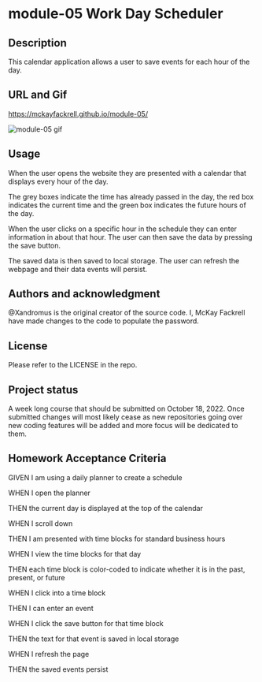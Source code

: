 # module-05 Work Day Scheduler
## Description
This calendar application allows a user to save events for each hour of the day.

## URL and Gif
https://mckayfackrell.github.io/module-05/

![module-05 gif](https://user-images.githubusercontent.com/110206514/196532329-e5ac75f4-4a18-4e40-8365-ef8bf26399d3.gif)

## Usage
 When the user opens the website they are presented with a calendar that displays every hour of the day.

 The grey boxes indicate the time has already passed in the day, the red box indicates the current time and the green box indicates the future hours of the day.

 When the user clicks on a specific hour in the schedule they can enter information in about that hour. The user can then save the data by pressing the save button. 

 The saved data is then saved to local storage. The user can refresh the webpage and their data events will persist. 

## Authors and acknowledgment
@Xandromus is the original creator of the source code. I, McKay Fackrell have made changes to the code to populate the password.

## License
Please refer to the LICENSE in the repo.

## Project status
A week long course that should be submitted on October 18, 2022. Once submitted changes will most likely cease as new repositories going over new coding features will be added and more focus will be dedicated to them.

## Homework Acceptance Criteria
GIVEN I am using a daily planner to create a schedule

WHEN I open the planner

THEN the current day is displayed at the top of the calendar

WHEN I scroll down

THEN I am presented with time blocks for standard business hours

WHEN I view the time blocks for that day

THEN each time block is color-coded to indicate whether it is in the past, present, or future

WHEN I click into a time block

THEN I can enter an event

WHEN I click the save button for that time block

THEN the text for that event is saved in local storage

WHEN I refresh the page

THEN the saved events persist
